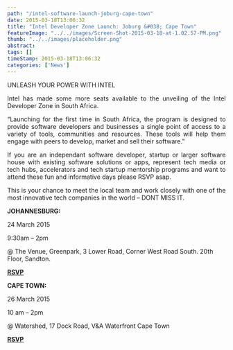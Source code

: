 ```yaml
---
path: "/intel-software-launch-joburg-cape-town" 
date: 2015-03-18T13:06:32 
title: "Intel Developer Zone Launch: Joburg &#038; Cape Town" 
featureImage: "../../images/Screen-Shot-2015-03-18-at-1.02.57-PM.png"
thumb: "../../images/placeholder.png" 
abstract:  
tags: [] 
timeStamp: 2015-03-18T13:06:32 
categories: ['News'] 
---
```


<p>UNLEASH YOUR POWER WITH INTEL</p>
<p style="text-align: justify;">Intel has made some more seats available to the unveiling of the Intel Developer Zone in South Africa.</p>
<p style="text-align: justify;">&#8220;Launching for the first time in South Africa, the program is designed to provide software developers and businesses a single point of access to a variety of tools, communities and resources. These tools will help them engage with peers to develop, market and sell their software.&#8221;</p>
<p style="text-align: justify;">If you are an independant software developer, startup or larger software house with existing software solutions or apps, represent tech media or tech hubs, accelerators and tech startup mentorship programs and want to attend these fun and informative days please RSVP asap.</p>
<p style="text-align: justify;">This is your chance to meet the local team and work closely with one of the most innovative tech companies in the world &#8211; DONT MISS IT.</p>
<p><strong>JOHANNESBURG:</strong></p>
<p>24 March 2015</p>
<p>9:30am &#8211; 2pm</p>
<p>@ The Venue, Greenpark, 3 Lower Road, Corner West Road South. 20th Floor, Sandton.</p>
<p><strong><a href="http://www.reply.co.za/IntelSA/IntelSSG_JHB/rsvp.html">RSVP</a></strong></p>
<p><strong>CAPE TOWN:</strong></p>
<p>26 March 2015</p>
<p>10 am &#8211; 2pm</p>
<p>@ Watershed, 17 Dock Road, V&amp;A Waterfront Cape Town</p>
<p><strong><a href="http://www.reply.co.za/IntelSA/IntelSSG_CPT/rsvp.html">RSVP</a></strong></p>
<p>&nbsp;</p>
<p>&nbsp;</p>
<p>&nbsp;</p>
<p>&nbsp;</p>
